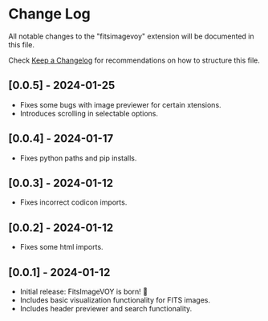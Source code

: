 # Change Log

All notable changes to the "fitsimagevoy" extension will be documented in this file.

Check [Keep a Changelog](http://keepachangelog.com/) for recommendations on how to structure this file.

## [0.0.5] - 2024-01-25

- Fixes some bugs with image previewer for certain xtensions. 
- Introduces scrolling in selectable options.

## [0.0.4] - 2024-01-17

- Fixes python paths and pip installs.

## [0.0.3] - 2024-01-12

- Fixes incorrect codicon imports.

## [0.0.2] - 2024-01-12

- Fixes some html imports.

## [0.0.1] - 2024-01-12

- Initial release: FitsImageVOY is born! 🎉
- Includes basic visualization functionality for FITS images.
- Includes header previewer and search functionality.